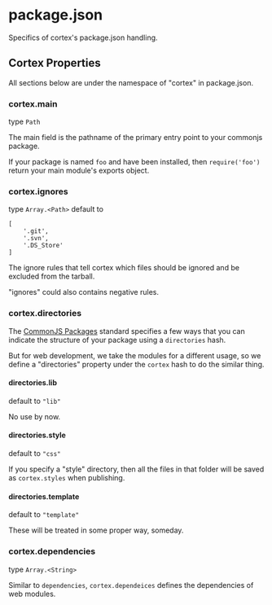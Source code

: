 # package.json

Specifics of cortex's package.json handling.

## Cortex Properties

All sections below are under the namespace of "cortex" in package.json.

### cortex.main

type `Path`

The main field is the pathname of the primary entry point to your commonjs package.

If your package is named `foo` and have been installed, then `require('foo')` return your main module's exports object.

### cortex.ignores

type `Array.<Path>` default to

	[
		'.git',
        '.svn',
        '.DS_Store'
	]	

The ignore rules that tell cortex which files should be ignored and be excluded from the tarball.

"ignores" could also contains negative rules.


### cortex.directories

The [CommonJS Packages](http://wiki.commonjs.org/wiki/Packages/1.0) standard specifies a few ways that you can indicate the structure of your package using a `directories` hash.

But for web development, we take the modules for a different usage, so we define a "directories" property under the `cortex` hash to do the similar thing.

#### directories.lib

default to `"lib"`

No use by now.

#### directories.style

default to `"css"`

If you specify a "style" directory, then all the files in that folder will be saved as `cortex.styles` when publishing.

#### directories.template

default to `"template"`

These will be treated in some proper way, someday.

### cortex.dependencies

type `Array.<String>`

Similar to `dependencies`, `cortex.dependeices` defines the dependencies of web modules.

